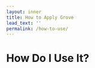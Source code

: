 ```yaml
---
layout: inner
title: How to Apply Grove
lead_text: ''
permalink: /how-to-use/
---
```


# How Do I Use It?
